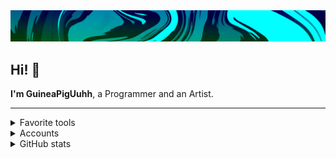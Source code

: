 <div align="center">
  <img src="res/imgs/README/banner.png"/>
</div>

<h2> Hi! 🤗</h2>

**I'm GuineaPigUuhh**, a Programmer and an Artist.


---

<details>
  <summary>Favorite tools</summary>

  <a href="https://skillicons.dev">
  <img src="https://skillicons.dev/icons?i=haxe,haxeflixel,lua,python,js,github,vscode"/>
  </a>
</details>

<details>
  <summary>Accounts</summary>

  <ul> 
  <li> <a href="res/data/Discord.md">Discord</a> </li>

  <li> <a href="https://www.youtube.com/channel/UCdOS2LIS1up0eeE3KNqlgqg">Youtube<a> </li>

  <li> <a href="https://gamebanana.com/members/2300290">Gamebanana</a> </li>
  </ul>
</details>

<details>
  <summary>GitHub stats</summary>

  <div align="center">
    <a href="https://github.com/anuraghazra/github-readme-stats">
      <img src="https://github-readme-stats.vercel.app/api?username=GuineaPigUuhh&show_icons=true&hide_border=true&bg_color=90,39009E,00FF7F,00FF7F&title_color=FFFFFF&text_color=FFFFFF&icon_color=FFFFFF" height=180/>
      <img src="https://github-readme-stats.vercel.app/api/top-langs/?username=GuineaPigUuhh&layout=compact&hide_border=true&bg_color=90,39009E,00FF7F&title_color=FFFFFF&text_color=FFFFFF&icon_color=FFFFFF" height=180/>
    </a>
  </div>
</details>